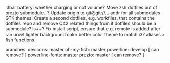 i3bar
  battery: whether charging or not
  volume?
Move zsh dotfiles out of prezto submodule...?
Update origin to git@git://... addr for all submodules
GTK themes!
Create a second dotfiles, e.g. workfiles, that contains the dotfiles repo and remove C42 related things from it
  dotfiles should be a submodule?
ls++?
Fix install script, ensure that e.g. remote is added after ran
urxvt
  lighter background color
  better color theme to match i3?
aliases > fish functions

branches:
  devicons: master
  oh-my-fish: master
  powerline: develop [ can remove? ]
  powerline-fonts: master
  prezto: master [ can remove? ]
